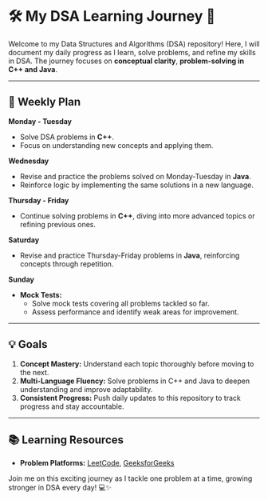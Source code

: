 # 🛠️ My DSA Learning Journey 🚀

Welcome to my Data Structures and Algorithms (DSA) repository! Here, I will document my daily progress as I learn, solve problems, and refine my skills in DSA. The journey focuses on **conceptual clarity**, **problem-solving in C++ and Java**.

---

## 🌟 Weekly Plan

**Monday - Tuesday**

- Solve DSA problems in **C++**.
- Focus on understanding new concepts and applying them.

**Wednesday**

- Revise and practice the problems solved on Monday-Tuesday in **Java**.
- Reinforce logic by implementing the same solutions in a new language.

**Thursday - Friday**

- Continue solving problems in **C++**, diving into more advanced topics or refining previous ones.

**Saturday**

- Revise and practice Thursday-Friday problems in **Java**, reinforcing concepts through repetition.

**Sunday**

- **Mock Tests:**
  - Solve mock tests covering all problems tackled so far.
  - Assess performance and identify weak areas for improvement.

---

## 💡 Goals

1. **Concept Mastery:** Understand each topic thoroughly before moving to the next.
2. **Multi-Language Fluency:** Solve problems in C++ and Java to deepen understanding and improve adaptability.
3. **Consistent Progress:** Push daily updates to this repository to track progress and stay accountable.

---

## 📚 Learning Resources

- **Problem Platforms:** [LeetCode](https://leetcode.com), [GeeksforGeeks](https://www.geeksforgeeks.org)

Join me on this exciting journey as I tackle one problem at a time, growing stronger in DSA every day! 💻✨
